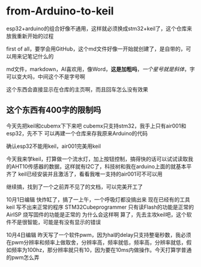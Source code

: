 # from-Arduino-to-keil
esp32+arduino的组合好像不通用，这样就必须换成stm32+keil了，这个仓库来放我重新开始的过程

first of all，要学会用GitHub，这个md文件好像一开始就创建了，是自带的，可以用来记笔记什么的

md文件，markdown，AI喜欢用，像Word，**这是加粗吗**，*一个星号就是斜体*，字可以变大吗，中间这个不是字号啊

这个东西会直接显示在仓库的主页啊，而且回车怎么没有效果

这个东西有400字的限制吗
------------
今天先把keil和cubemx下下来吧
cubemx只支持stm32，我手上只有air001和esp32，先不下
可以再建一个仓库来存我原来Arduino的代码

确认esp32不能用keil，air001完美用keil

今天我来学keil，打算做一个流水灯，加上按钮控制，搞得快的话可以试试读取我的AHT10传感器的数据，这样就有I2C了，科技树和我在arduino上面的就基本平齐了
keil已经安装并且激活了，看看我唯一支持的air001可不可以用

继续搞，找到了一个之前弄不见了的文档，可以完美开工了

10月1日编辑
快炸缸了，搞了一上午，一个呼吸灯都没搞出来
现在已经有的工具
  keil                  写不出来正常的程序
  STM32Cubeprogrammer   只有读Flash的功能是正常的
  AirISP                烧写固件的功能是正常的
为什么会这样啊
算了，先去主攻keil吧，这个软件不是很智能，可能是有没有显示的错误

10月4日编辑
昨天写了一个软件pwm，因为hal的delay只支持整毫秒数，我必须在pwm分辨率和频率上做取舍，分辨率高，频率就低，频率高，分辨率就低，假如频率为100hz，那分辨率就只有10，因为要在10ms内做操作。今天打算学普通的pwm怎么弄
